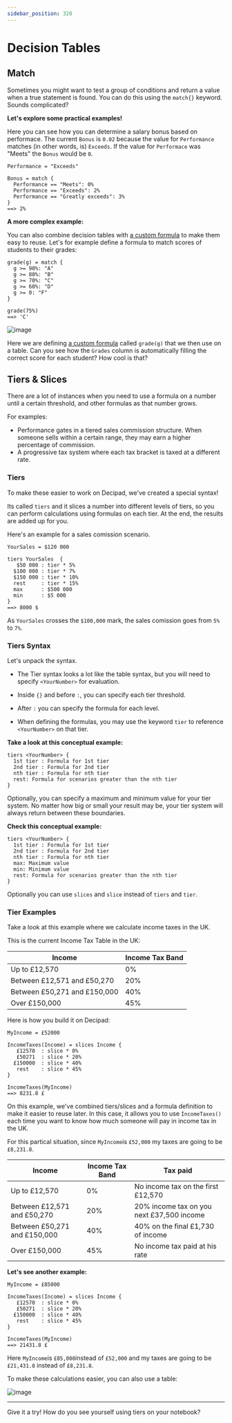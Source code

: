 ```yaml
---
sidebar_position: 320
---
```


# Decision Tables

## Match

Sometimes you might want to test a group of conditions and return a value when a true statement is found. You can do this using the `match{}` keyword. Sounds complicated?

**Let's explore some practical examples!**

Here you can see how you can determine a salary bonus based on performace. The current `Bonus` is `0.02` because the value for `Performance` matches (in other words, is) `Exceeds`. If the value for `Performace` was "Meets" the `Bonus` would be `0`.

```deci live
Performance = "Exceeds"

Bonus = match {
  Performance == "Meets": 0%
  Performance == "Exceeds": 2%
  Performance == "Greatly exceeds": 3%
}
==> 2%
```

**A more complex example:**

You can also combine decision tables with [a custom formula](/docs/language/formulas#custom-formulas) to make them easy to reuse. Let's for example define a formula to match scores of students to their grades:

```deci live
grade(g) = match {
  g >= 90%: "A"
  g >= 80%: "B"
  g >= 70%: "C"
  g >= 60%: "D"
  g >= 0: "F"
}

grade(75%)
==> 'C'
```

![image](https://user-images.githubusercontent.com/12210180/179830955-73f656c1-86b6-4e6f-9b7c-795aaf78c752.png)

Here we are defining [a custom formula](/docs/language/formulas#custom-formulas) called `grade(g)` that we then use on a table. Can you see how the `Grades` column is automatically filling the correct score for each student? How cool is that?

## Tiers & Slices

There are a lot of instances when you need to use a formula on a number until a certain threshold, and other formulas as that number grows.

For examples:

* Performance gates in a tiered sales commission structure. When someone sells within a certain range, they may earn a higher percentage of commission. 
* A progressive tax system where each tax bracket is taxed at a different rate.



### Tiers

To make these easier to work on Decipad, we've created a special syntax!

Its called `tiers` and it slices a number into different levels of tiers, so you can perform calculations using formulas on each tier. At the end, the results are added up for you.

Here's an example for a sales comission scenario.



```deci live
YourSales = $120 000

tiers YourSales  {
   $50 000 : tier * 5% 
  $100 000 : tier * 7%
  $150 000 : tier * 10%
  rest     : tier * 15%
  max      : $500 000
  min      : $5 000
}
==> 8000 $
```
As `YourSales` crosses the `$100,000` mark, the sales comission goes from `5%` to `7%`.


### Tiers Syntax

Let's unpack the syntax.

* The Tier syntax looks a lot like the table syntax, but you will need to specify `<YourNumber>` for evaluation.

* Inside `{}` and before `:`, you can specify each tier threshold.

* After `:` you can specify the formula for each level.

* When defining the formulas, you may use the keyword `tier` to reference `<YourNumber>` on that tier.

**Take a look at this conceptual example:**

```
tiers <YourNumber> {
  1st tier : Formula for 1st tier
  2nd tier : Formula for 2nd tier
  nth tier : Formula for nth tier
  rest: Formula for scenarios greater than the nth tier
}
```

Optionally, you can specify a maximum and minimum value for your tier system. No matter how big or small your result may be, your tier system will always return between these boundaries.

**Check this conceptual example:**

```
tiers <YourNumber> {
  1st tier : Formula for 1st tier
  2nd tier : Formula for 2nd tier
  nth tier : Formula for nth tier
  max: Maximum value
  min: Minimum value
  rest: Formula for scenarios greater than the nth tier
}
```

Optionally you can use `slices` and `slice` instead of `tiers` and `tier`.

### Tier Examples

Take a look at this example where we calculate income taxes in the UK.

This is the current Income Tax Table in the UK:

|  Income                       |  Income Tax Band |
|-------------------------------|------------------|
|  Up to £12,570                |  0%              |
|  Between £12,571 and £50,270  |  20%             |
|  Between £50,271 and £150,000 |  40%             |
|  Over £150,000                |  45%             |

Here is how you build it on Decipad:

```deci live
MyIncome = £52000

IncomeTaxes(Income) = slices Income {
   £12570  : slice * 0%
   £50271  : slice * 20%
  £150000  : slice * 40%
   rest    : slice * 45%
}

IncomeTaxes(MyIncome)
==> 8231.8 £
```
On this example, we've combined tiers/slices and a formula definition to make it easier to reuse later. In this case, it allows you to use `ÌncomeTaxes()` each time you want to know how much someone will pay in income tax in the UK. 

For this partical situation, since `MyIncome`is `£52,000` my taxes are going to be `£8,231.8`.

|   Income                       |   Income Tax Band | Tax paid                                  |
|--------------------------------|-------------------|-------------------------------------------|
|   Up to £12,570                |   0%              | No income tax on the first £12,570        |
|   Between £12,571 and £50,270  |   20%             | 20% income tax on you next £37,500 income |
|   Between £50,271 and £150,000 |   40%             | 40% on the final £1,730 of income         |
|   Over £150,000                |   45%             | No income tax paid at his rate            |

**Let's see another example:**

```deci live
MyIncome = £85000

IncomeTaxes(Income) = slices Income {
   £12570  : slice * 0%
   £50271  : slice * 20%
  £150000  : slice * 40%
   rest    : slice * 45%
}

IncomeTaxes(MyIncome)
==> 21431.8 £
```
Here `MyIncome`is `£85,000`instead of `£52,000` and my taxes are going to be `£21,431.8` instead of `£8,231.8`.

To make these calculations easier, you can also use a table:



![image](https://user-images.githubusercontent.com/12210180/181501145-d4bd8ebd-8e9e-4257-9ab7-81514779a797.png)

------

Give it a try! How do you see yourself using tiers on your notebook?
